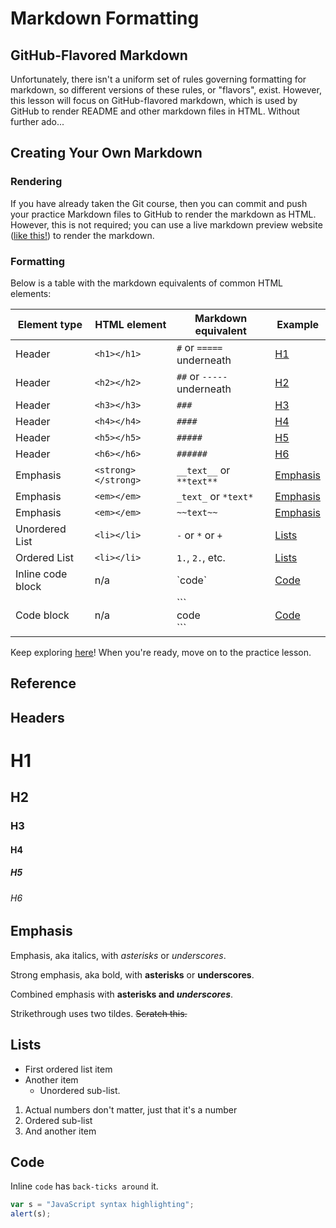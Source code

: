 # Markdown Formatting

## GitHub-Flavored Markdown

Unfortunately, there isn't a uniform set of rules governing formatting for markdown, so different versions of these rules, or "flavors", exist. However, this lesson will focus on GitHub-flavored markdown, which is used by GitHub to render README and other markdown files in HTML. Without further ado...

## Creating Your Own Markdown

### Rendering
If you have already taken the Git course, then you can commit and push your practice Markdown files to GitHub to render the markdown as HTML. However, this is not required; you can use a live markdown preview website ([like this!](http://markdownlivepreview.com/)) to render the markdown.

### Formatting
Below is a table with the markdown equivalents of common HTML elements:

| Element type      | HTML element        | Markdown equivalent        | Example               |
|-------------------|---------------------|----------------------------|-----------------------|
| Header            | `<h1></h1>`         | `#` or `=====` underneath  | [H1](#h1)             |
| Header            | `<h2></h2>`         | `##` or `-----` underneath | [H2](#h2)             |
| Header            | `<h3></h3>`         | `###`                      | [H3](#h3)             |
| Header            | `<h4></h4>`         | `####`                     | [H4](#h4)             |
| Header            | `<h5></h5>`         | `#####`                    | [H5](#h5)             |
| Header            | `<h6></h6>`         | `######`                   | [H6](#h6)             |
| Emphasis          | `<strong></strong>` | `__text__` or `**text**`   | [Emphasis](#emphasis) |
| Emphasis          | `<em></em>`         | `_text_` or `*text*`       | [Emphasis](#emphasis) |
| Emphasis          | `<em></em>`         | `~~text~~`                 | [Emphasis](#emphasis) |
| Unordered List    | `<li></li>`         | `-` or `*` or `+`          | [Lists](#lists)       |
| Ordered List      | `<li></li>`         | `1.`, `2.`, etc.           | [Lists](#lists)       |
| Inline code block | n/a                 | \`code\`                   | [Code](#code)         |
| Code block        | n/a                 | \```<br>code<br>```                  | [Code](#code)         |

Keep exploring [here](https://github.com/adam-p/markdown-here/wiki/Markdown-Here-Cheatsheet)! When you're ready, move on to the practice lesson.

## Reference

## Headers

# H1
## H2
### H3
#### H4
##### H5
###### H6

## Emphasis
Emphasis, aka italics, with *asterisks* or _underscores_.

Strong emphasis, aka bold, with **asterisks** or __underscores__.

Combined emphasis with **asterisks and _underscores_**.

Strikethrough uses two tildes. ~~Scratch this.~~

## Lists

- First ordered list item
- Another item
  - Unordered sub-list.

1. Actual numbers don't matter, just that it's a number
  1. Ordered sub-list
4. And another item

## Code

Inline `code` has `back-ticks around` it.

```javascript
var s = "JavaScript syntax highlighting";
alert(s);
```
